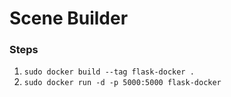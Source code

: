 # Scene Builder 

### Steps
1. `sudo docker build --tag flask-docker . ` 
2. `sudo docker run -d -p 5000:5000 flask-docker`
